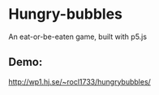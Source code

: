 # Hungry-bubbles
An eat-or-be-eaten game, built with p5.js
## Demo:
http://wp1.hj.se/~rocl1733/hungrybubbles/
